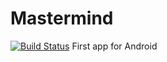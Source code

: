 # Mastermind
[![Build Status](https://travis-ci.org/dolk13/Mastermind.svg?branch=master)](https://travis-ci.org/dolk13/Mastermind)
First app for Android

